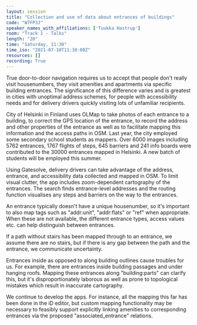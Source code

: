 ```yaml
---
layout: session
title: "Collection and use of data about entrances of buildings"
code: "W7FP3J"
speaker_names_with_affiliations: ['Tuukka Hastrup']
room: "Track 1 - Talks"
length: "20"
time: "Saturday, 11:30"
time_iso: "2021-07-10T11:30:00Z"
resources: []
recording: True
---
```

True door-to-door navigation requires us to accept that people don't really visit housenumbers, they visit amenities and apartments via specific building entrances. The significance of this difference varies and is greatest in cities with unoptimal address schemes, for people with accessibility needs and for delivery drivers quickly visiting lots of unfamiliar recipients. 

City of Helsinki in Finland uses OLMap to take photos of each entrance to a building, to correct the GPS location of the entrance, to record the address and other properties of the entrance as well as to facilitate mapping this information and the access paths in OSM. Last year, the city employed some secondary school students as mappers. Over 6000 images including 5762 entrances, 1767 flights of steps, 645 barriers and 241 info boards were contributed to the 30000 entrances mapped in Helsinki. A new batch of students will be employed this summer.

Using Gatesolve, delivery drivers can take advantage of the address, entrance, and accessibility data collected and mapped in OSM. To limit visual clutter, the app includes zoom-dependent cartography of the entrances. The search finds entrance-level addresses and the routing function visualises any steps and barriers on the way to the entrances.

An entrance typically doesn't have a unique housenumber, so it's important to also map tags such as &#34;addr:unit&#34;, &#34;addr:flats&#34; or &#34;ref&#34; when appropriate. When these are not available, the different entrance types, access values etc. can help distinguish between entrances.

If a path without stairs has been mapped through to an entrance, we assume there are no stairs, but if there is any gap between the path and the entrance, we communicate uncertainty.

Entrances inside as opposed to along building outlines cause troubles for us. For example, there are entrances inside building passages and under hanging roofs. Mapping these entrances along &#34;building:parts&#34; can clarify this, but it's disproportionately laborous as well as prone to topological mistakes which result in inaccurate cartography.

We continue to develop the apps. For instance, all the mapping this far has been done in the iD editor, but custom mapping functionality may be necessary to feasibly support explicitly linking amenities to corresponding entrances via the proposed &#34;associated_entrance&#34; relations.
